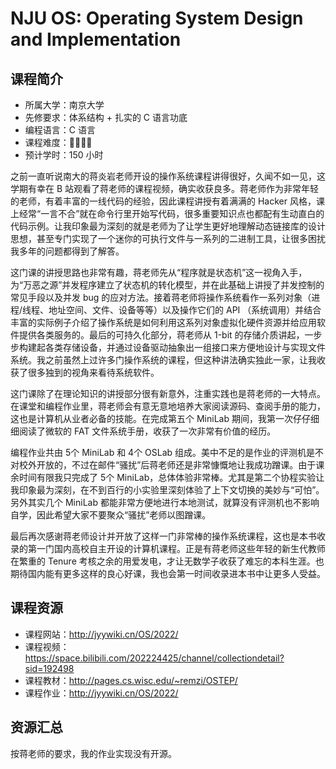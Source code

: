 # NJU OS: Operating System Design and Implementation

## 课程简介

- 所属大学：南京大学
- 先修要求：体系结构 + 扎实的 C 语言功底
- 编程语言：C 语言
- 课程难度：🌟🌟🌟🌟
- 预计学时：150 小时

之前一直听说南大的蒋炎岩老师开设的操作系统课程讲得很好，久闻不如一见，这学期有幸在 B 站观看了蒋老师的课程视频，确实收获良多。蒋老师作为非常年轻的老师，有着丰富的一线代码的经验，因此课程讲授有着满满的 Hacker 风格，课上经常“一言不合”就在命令行里开始写代码，很多重要知识点也都配有生动直白的代码示例。让我印象最为深刻的就是老师为了让学生更好地理解动态链接库的设计思想，甚至专门实现了一个迷你的可执行文件与一系列的二进制工具，让很多困扰我多年的问题都得到了解答。

这门课的讲授思路也非常有趣，蒋老师先从“程序就是状态机”这一视角入手，为“万恶之源”并发程序建立了状态机的转化模型，并在此基础上讲授了并发控制的常见手段以及并发 bug 的应对方法。接着蒋老师将操作系统看作一系列对象（进程/线程、地址空间、文件、设备等等）以及操作它们的 API （系统调用）并结合丰富的实际例子介绍了操作系统是如何利用这系列对象虚拟化硬件资源并给应用软件提供各类服务的。最后的可持久化部分，蒋老师从 1-bit 的存储介质讲起，一步步构建起各类存储设备，并通过设备驱动抽象出一组接口来方便地设计与实现文件系统。我之前虽然上过许多门操作系统的课程，但这种讲法确实独此一家，让我收获了很多独到的视角来看待系统软件。

这门课除了在理论知识的讲授部分很有新意外，注重实践也是蒋老师的一大特点。在课堂和编程作业里，蒋老师会有意无意地培养大家阅读源码、查阅手册的能力，这也是计算机从业者必备的技能。在完成第五个 MiniLab 期间，我第一次仔仔细细阅读了微软的 FAT 文件系统手册，收获了一次非常有价值的经历。

编程作业共由 5个 MiniLab 和 4个 OSLab 组成。美中不足的是作业的评测机是不对校外开放的，不过在邮件“骚扰”后蒋老师还是非常慷慨地让我成功蹭课。由于课余时间有限我只完成了 5个 MiniLab，总体体验非常棒。尤其是第二个协程实验让我印象最为深刻，在不到百行的小实验里深刻体验了上下文切换的美妙与“可怕”。另外其实几个 MiniLab 都能非常方便地进行本地测试，就算没有评测机也不影响自学，因此希望大家不要聚众“骚扰”老师以图蹭课。

最后再次感谢蒋老师设计并开放了这样一门非常棒的操作系统课程，这也是本书收录的第一门国内高校自主开设的计算机课程。正是有蒋老师这些年轻的新生代教师在繁重的 Tenure 考核之余的用爱发电，才让无数学子收获了难忘的本科生涯。也期待国内能有更多这样的良心好课，我也会第一时间收录进本书中让更多人受益。

## 课程资源

- 课程网站：<http://jyywiki.cn/OS/2022/>
- 课程视频：<https://space.bilibili.com/202224425/channel/collectiondetail?sid=192498>
- 课程教材：<http://pages.cs.wisc.edu/~remzi/OSTEP/>
- 课程作业：<http://jyywiki.cn/OS/2022/>

## 资源汇总

按蒋老师的要求，我的作业实现没有开源。
